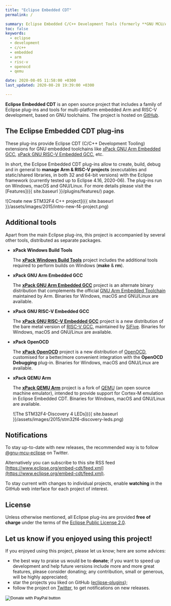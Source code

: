 ```yaml
---
title: "Eclipse Embedded CDT"
permalink: /

summary: Eclipse Embedded C/C++ Development Tools (formerly **GNU MCU/ARM Eclipse**).
toc: false
keywords:
  - eclipse
  - development
  - c/c++
  - embedded
  - arm
  - risc-v
  - openocd
  - qemu

date: 2020-08-05 11:58:00 +0300
last_updated: 2020-08-28 19:39:00 +0300

---
```


**Eclipse Embedded CDT** is an open source project that includes a family
of Eclipse plug-ins and tools for multi-platform embedded Arm and RISC-V
development, based on GNU toolchains. The project is hosted on
[GitHub](https://github.com/eclipse-embed-cdt).

## The Eclipse Embedded CDT plug-ins

These plug-ins provide Eclipse CDT (C/C++ Development Tooling) extensions for
GNU embedded toolchains like
[xPack GNU Arm Embedded GCC](https://xpack.github.io/arm-none-eabi-gcc/),
[xPack GNU RISC-V Embedded GCC](https://xpack.github.io/riscv-none-embed-gcc/),
etc.

In short, the Eclipse Embedded CDT plug-ins allow to create, build,
debug and in general to **manage Arm & RISC-V projects** (executables
and static/shared libraries, in both 32 and 64-bit versions) with the
Eclipse framework (currently tested up to Eclipse 4.16, 2020-06).
The plug-ins run on Windows, macOS and GNU/Linux. For more details
please visit the [Features]({{ site.baseurl }}/plugins/features/) page.

![Create new STM32F4 C++ project]({{ site.baseurl }}/assets/images/2015/intro-new-f4-project.png)

## Additional tools

Apart from the main Eclipse plug-ins, this project is accompanied by
several other tools, distributed as separate packages.

- **xPack Windows Build Tools**

  The [**xPack Windows Build Tools**](https://xpack.github.io/windows-build-tools/)
  project includes the additional tools required to perform builds on Windows
  (**make** & **rm**).

- **xPack GNU Arm Embedded GCC**

  The [**xPack GNU Arm Embedded GCC**](https://xpack.github.io/arm-none-eabi-gcc/)
  project is an alternate binary distribution that complements the official
  [GNU Arm Embedded Toolchain](https://developer.arm.com/open-source/gnu-toolchain/gnu-rm) maintained by Arm. Binaries for Windows, macOS and GNU/Linux are available.

- **xPack GNU RISC-V Embedded GCC**

  The [**xPack GNU RISC-V Embedded GCC**](https://xpack.github.io/riscv-none-embed-gcc/)
  project is a new distribution of the bare metal version of
  [RISC-V GCC](https://github.com/riscv/riscv-gcc), maintained by
  [SiFive](https://www.sifive.com). Binaries for Windows, macOS and GNU/Linux
  are available.

- **xPack OpenOCD**

  The [**xPack OpenOCD**](https://xpack.github.io/openocd/) project is a
  new distribution of [OpenOCD](http://openocd.org/), customised for a
  better/more convenient integration with the **OpenOCD Debugging** plug-in.
  Binaries for Windows, macOS and GNU/Linux are available.

- **xPack QEMU Arm**

  The [**xPack QEMU Arm**](https://xpack.github.io/qemu-arm/) project is a
  fork of [QEMU](http://wiki.qemu.org/Main_Page) (an open source machine emulator),
  intended to provide support for Cortex-M emulation in Eclipse Embedded CDT.
  Binaries for Windows, macOS and GNU/Linux are available.

  ![The STM32F4-Discovery 4 LEDs]({{ site.baseurl }}/assets/images/2015/stm32f4-discovery-leds.png)

## Notifications

To stay up-to-date with new releases, the recommended way is
to follow [@gnu-mcu-eclipse](https://twitter.com/gnu-mcu-eclipse) on Twitter.

Alternatively you can subscribe to this site RSS feed
[https://www.eclipse.org/embed-cdt/feed.xml](https://www.eclipse.org/embed-cdt/feed.xml).

To stay current with changes to individual projects, enable **watching**
in the GitHub web interface for each project of interest.

## License

Unless otherwise mentioned, all Eclipse plug-ins
are provided **free of charge** under the terms of the
[Eclipse Public License 2.0](https://projects.eclipse.org/license/epl-2.0).

## Let us know if you enjoyed using this project!

If you enjoyed using this project, please let us know; here are some advices:

- the best way to praise us would be to **donate**; if you want to speed
up development and help future versions include more and more great
features, please consider donating; any contribution, small or
generous, will be highly appreciated;
- star the projects you liked on GitHub
([eclipse-plugins](https://github.com/eclipse-embed-cdt/eclipse-plugins));
- follow the project on [Twitter](https://twitter.com/xpack_project),
to get notifications on new releases.

<form action="https://www.paypal.com/cgi-bin/webscr" method="post" target="_top">
<input type="hidden" name="cmd" value="_s-xclick" />
<input type="hidden" name="hosted_button_id" value="NXKFN7DJH8DJ6" />
<input type="image" src="https://www.paypalobjects.com/en_US/i/btn/btn_donateCC_LG.gif" border="0" name="submit" title="PayPal - The safer, easier way to pay online!" alt="Donate with PayPal button" />
<img alt="." border="0" src="https://www.paypal.com/en_US/i/scr/pixel.gif" width="1" height="1" />
</form>
